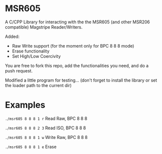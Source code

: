 MSR605
======

A C/CPP Library for interacting with the the MSR605 (and other MSR206 compatible) Magstripe Reader/Writers.

Added:
* Raw Write support (for the moment only for BPC 8 8 8 mode)
* Erase functionality
* Set High/Low Coercivity

You are free to fork this repo, add the functionalities you need, and do a push request.

Modified a little program for testing... (don't forget to install the library or set the loader path to the current dir)

Examples
=======
`./msr605 8 8 8 1 r` Read Raw, BPC 8 8 8

`./msr605 8 8 8 2 3` Read ISO, BPC 8 8 8 

`./msr605 8 8 8 1 w` Write Raw, BPC 8 8 8

`./msr605 8 8 8 1 e` Erase
